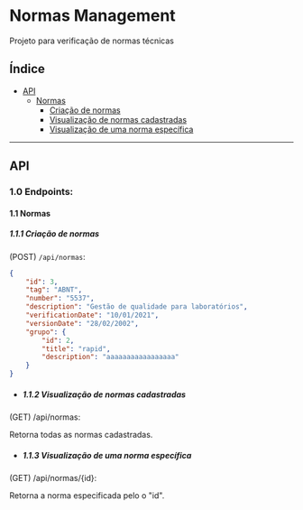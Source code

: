 # Normas Management

Projeto para verificação de normas técnicas

## Índice

- [API](#api)
  - [Normas](#11-normas)
    - [Criação de normas](#111-criação-de-normas)
    - [Visualização de normas cadastradas](#112-visualização-de-normas-cadastradas)
    - [Visualização de uma norma específica](#113-visualização-de-uma-norma-específica)

---

## API

### 1.0 Endpoints:

#### 1.1 Normas

##### 1.1.1 Criação de normas

(POST) `/api/normas`:

```json
{
    "id": 3,
    "tag": "ABNT",
    "number": "5537",
    "description": "Gestão de qualidade para laboratórios",
    "verificationDate": "10/01/2021",
    "versionDate": "28/02/2002",
    "grupo": {
        "id": 2,
        "title": "rapid",
        "description": "aaaaaaaaaaaaaaaaa"
    }
}

```

- ##### 1.1.2 Visualização de normas cadastradas

 (GET) /api/normas: 

Retorna todas as normas cadastradas.

- ##### 1.1.3 Visualização de uma norma específica

 (GET) /api/normas/{id}: 

 Retorna a norma especificada pelo o "id".